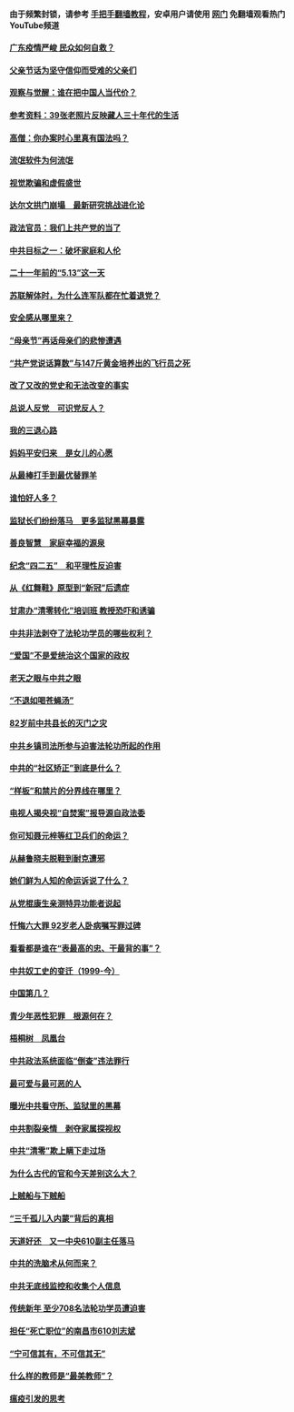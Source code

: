 #### 由于频繁封锁，请参考 [手把手翻墙教程](https://github.com/gfw-breaker/guides/wiki/)，安卓用户请使用 [网门](https://github.com/gfw-breaker/nogfw/blob/master/dl.md?t=06250900) 免翻墙观看热门YouTube频道 

#### [广东疫情严峻 民众如何自救？](../pages/19/427311.md?t=06250900) 

#### [父亲节话为坚守信仰而受难的父亲们](../pages/19/427033.md?t=06250900) 

#### [观察与觉醒：谁在把中国人当代价？](../pages/19/426987.md?t=06250900) 

#### [参考资料：39张老照片反映藏人三十年代的生活](../pages/19/426471.md?t=06250900) 

#### [高僧：你办案时心里真有国法吗？](../pages/19/426530.md?t=06250900) 

#### [流氓软件为何流氓](../pages/19/426531.md?t=06250900) 

#### [视觉欺骗和虚假盛世](../pages/19/426443.md?t=06250900) 

#### [达尔文拱门崩塌　最新研究挑战进化论](../pages/19/426009.md?t=06250900) 

#### [政法官员：我们上共产党的当了](../pages/19/425351.md?t=06250900) 

#### [中共目标之一：破坏家庭和人伦](../pages/19/424454.md?t=06250900) 

#### [二十一年前的“5.13”这一天](../pages/19/424814.md?t=06250900) 

#### [苏联解体时，为什么连军队都在忙着退党？](../pages/19/424335.md?t=06250900) 

#### [安全感从哪里来？](../pages/19/424336.md?t=06250900) 

#### [“母亲节”再话母亲们的悲惨遭遇](../pages/19/424234.md?t=06250900) 

#### [“共产党说话算数”与147斤黄金培养出的飞行员之死](../pages/19/424115.md?t=06250900) 

#### [改了又改的党史和无法改变的事实](../pages/19/424037.md?t=06250900) 

#### [总说人反党　可识党反人？](../pages/19/423820.md?t=06250900) 

#### [我的三退心路](../pages/19/423876.md?t=06250900) 

#### [妈妈平安归来　是女儿的心愿](../pages/19/423947.md?t=06250900) 

#### [从最棒打手到最优替罪羊](../pages/19/423819.md?t=06250900) 

#### [谁怕好人多？](../pages/19/423774.md?t=06250900) 

#### [监狱长们纷纷落马　更多监狱黑幕暴露](../pages/19/423787.md?t=06250900) 

#### [善良智慧　家庭幸福的源泉](../pages/19/423632.md?t=06250900) 

#### [纪念“四二五”　和平理性反迫害](../pages/19/423660.md?t=06250900) 

#### [从《红舞鞋》原型到“新冠”后遗症](../pages/19/423509.md?t=06250900) 

#### [甘肃办“清零转化”培训班 教授恐吓和诱骗](../pages/19/423498.md?t=06250900) 

#### [中共非法剥夺了法轮功学员的哪些权利？](../pages/19/423392.md?t=06250900) 

#### [“爱国”不是爱统治这个国家的政权](../pages/19/423029.md?t=06250900) 

#### [老天之眼与中共之眼](../pages/19/423378.md?t=06250900) 

#### [“不退如喝苍蝇汤”](../pages/19/423287.md?t=06250900) 

#### [82岁前中共县长的灭门之灾](../pages/19/423055.md?t=06250900) 

#### [中共乡镇司法所参与迫害法轮功所起的作用](../pages/19/423064.md?t=06250900) 

#### [中共的“社区矫正”到底是什么？](../pages/19/422870.md?t=06250900) 

#### [“样板”和禁片的分界线在哪里？](../pages/19/422704.md?t=06250900) 

#### [电视人揭央视“自焚案”报导源自政法委](../pages/19/422770.md?t=06250900) 

#### [你可知聂元梓等红卫兵们的命运？](../pages/19/422848.md?t=06250900) 

#### [从赫鲁晓夫脱鞋到耐克遭邪](../pages/19/422826.md?t=06250900) 

#### [她们鲜为人知的命运诉说了什么？](../pages/19/422754.md?t=06250900) 

#### [从党棍康生亲测特异功能者说起](../pages/19/422657.md?t=06250900) 

#### [忏悔六大罪 92岁老人卧病嘱写罪过碑](../pages/19/422750.md?t=06250900) 

#### [看看都是谁在“表最高的忠、干最背的事”？](../pages/19/422703.md?t=06250900) 

#### [中共奴工史的变迁（1999-今）](../pages/19/422656.md?t=06250900) 

#### [中国第几？](../pages/19/422496.md?t=06250900) 

#### [青少年恶性犯罪　根源何在？](../pages/19/422449.md?t=06250900) 

#### [梧桐树　凤凰台](../pages/19/422442.md?t=06250900) 

#### [中共政法系统面临“倒查”违法罪行](../pages/19/422497.md?t=06250900) 

#### [最可爱与最可恶的人](../pages/19/422448.md?t=06250900) 

#### [曝光中共看守所、监狱里的黑幕](../pages/19/422390.md?t=06250900) 

#### [中共割裂亲情　剥夺家属探视权](../pages/19/422364.md?t=06250900) 

#### [中共“清零”欺上瞒下走过场](../pages/19/422306.md?t=06250900) 

#### [为什么古代的官和今天差别这么大？](../pages/19/422228.md?t=06250900) 

#### [上贼船与下贼船](../pages/19/422276.md?t=06250900) 

#### [“三千孤儿入内蒙”背后的真相](../pages/19/422229.md?t=06250900) 

#### [天道好还　又一中央610副主任落马](../pages/19/422155.md?t=06250900) 

#### [中共的洗脑术从何而来？](../pages/19/422154.md?t=06250900) 

#### [中共无底线监控和收集个人信息](../pages/19/422039.md?t=06250900) 

#### [传统新年 至少708名法轮功学员遭迫害](../pages/19/421946.md?t=06250900) 

#### [担任“死亡职位”的南昌市610刘志斌](../pages/19/421957.md?t=06250900) 

#### [“宁可信其有，不可信其无”](../pages/19/421691.md?t=06250900) 

#### [什么样的教师是“最美教师”？](../pages/19/421755.md?t=06250900) 

#### [瘟疫引发的思考](../pages/19/421594.md?t=06250900) 

